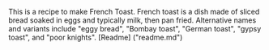 This is a recipe to make French Toast. 
French toast is a dish made of sliced bread soaked in eggs and typically milk, then pan fried.
Alternative names and variants include "eggy bread", "Bombay toast", "German toast", "gypsy toast", and "poor knights".
[Readme] ("readme.md")
